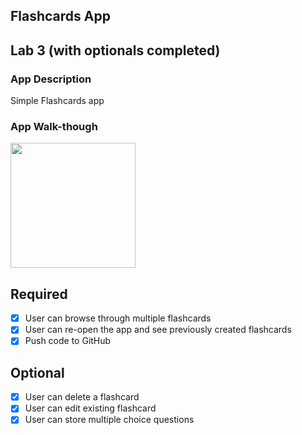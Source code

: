 ## Flashcards App

## Lab 3 (with optionals completed)

### App Description
Simple Flashcards app

### App Walk-though
<img src="https://media.giphy.com/media/PvVb3QTMSU5dKBPFEk/giphy.gif" width=200><br> 

## Required
- [x] User can browse through multiple flashcards
- [x] User can re-open the app and see previously created flashcards
- [x] Push code to GitHub
## Optional
- [x] User can delete a flashcard
- [x] User can edit existing flashcard
- [x] User can store multiple choice questions
